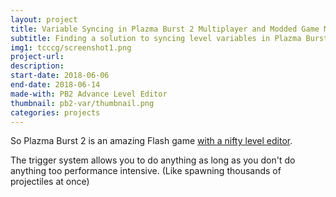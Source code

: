 ```yaml
---
layout: project
title: Variable Syncing in Plazma Burst 2 Multiplayer and Modded Game Mode
subtitle: Finding a solution to syncing level variables in Plazma Burst 2's online multiplayer, as well as creation of a whole new game mode.
img1: tcccg/screenshot1.png
project-url:
description:
start-date: 2018-06-06
end-date: 2018-06-14
made-with: PB2 Advance Level Editor
thumbnail: pb2-var/thumbnail.png
categories: projects
---
```


So Plazma Burst 2 is an amazing Flash game [with a nifty level editor](/blog/pb2-one-impressive-flash-game).

The trigger system allows you to do anything as long as you don't do anything too performance intensive. (Like spawning thousands of projectiles at once)


